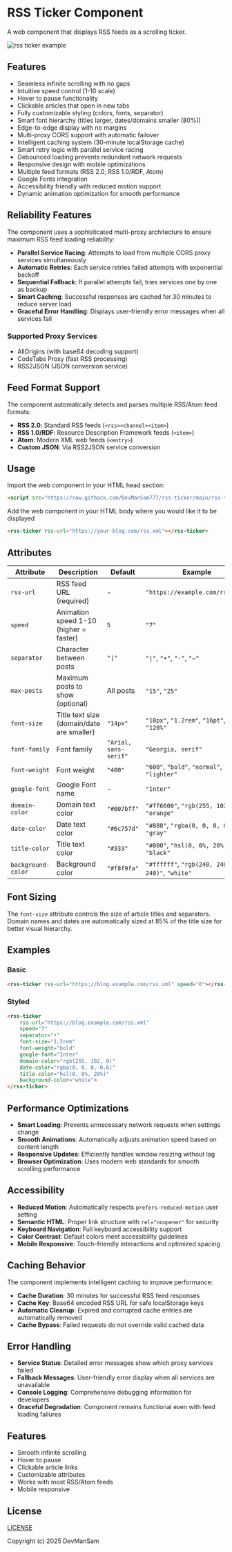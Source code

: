 # RSS Ticker Component

A web component that displays RSS feeds as a scrolling ticker.

 ![rss ticker example](rss-ticker.gif)

## Features

- Seamless infinite scrolling with no gaps
- Intuitive speed control (1-10 scale)
- Hover to pause functionality
- Clickable articles that open in new tabs
- Fully customizable styling (colors, fonts, separator)
- Smart font hierarchy (titles larger, dates/domains smaller (80%))
- Edge-to-edge display with no margins
- Multi-proxy CORS support with automatic failover
- Intelligent caching system (30-minute localStorage cache)
- Smart retry logic with parallel service racing
- Debounced loading prevents redundant network requests
- Responsive design with mobile optimizations
- Multiple feed formats (RSS 2.0, RSS 1.0/RDF, Atom)
- Google Fonts integration
- Accessibility friendly with reduced motion support
- Dynamic animation optimization for smooth performance

## Reliability Features

The component uses a sophisticated multi-proxy architecture to ensure maximum RSS feed loading reliability:

- **Parallel Service Racing**: Attempts to load from multiple CORS proxy services simultaneously
- **Automatic Retries**: Each service retries failed attempts with exponential backoff
- **Sequential Fallback**: If parallel attempts fail, tries services one by one as backup
- **Smart Caching**: Successful responses are cached for 30 minutes to reduce server load
- **Graceful Error Handling**: Displays user-friendly error messages when all services fail

### Supported Proxy Services

- AllOrigins (with base64 decoding support)
- CodeTabs Proxy (fast RSS processing)
- RSS2JSON (JSON conversion service)

## Feed Format Support

The component automatically detects and parses multiple RSS/Atom feed formats:

- **RSS 2.0**: Standard RSS feeds (`<rss><channel><item>`)
- **RSS 1.0/RDF**: Resource Description Framework feeds (`<item>`)
- **Atom**: Modern XML web feeds (`<entry>`)
- **Custom JSON**: Via RSS2JSON service conversion

## Usage

Import the web component in your HTML head section:

```html
<script src="https://raw.githack.com/DevManSam777/rss-ticker/main/rss-ticker.js"></script>

```

Add the web component in your HTML body where you would like it to be displayed
```html
<rss-ticker rss-url="https://your-blog.com/rss.xml"></rss-ticker>
```

## Attributes

| Attribute | Description | Default | Example |
|-----------|-------------|---------|---------|
| `rss-url` | RSS feed URL (required) | - | `"https://example.com/rss.xml"` |
| `speed` | Animation speed 1-10 (higher = faster) | `5` | `"7"` |
| `separator` | Character between posts | `"\|"` | `"\|"`, `"•"`, `"·"`, `"—"` |
| `max-posts` | Maximum posts to show (optional) | All posts | `"15"`, `"25"` |
| `font-size` | Title text size (domain/date are smaller) | `"14px"` | `"18px"`, `"1.2rem"`, `"16pt"`, `"120%"` |
| `font-family` | Font family | `"Arial, sans-serif"` | `"Georgia, serif"` |
| `font-weight` | Font weight | `"400"` | `"600"`, `"bold"`, `"normal"`, `"lighter"` |
| `google-font` | Google Font name | - | `"Inter"` |
| `domain-color` | Domain text color | `"#007bff"` | `"#ff6600"`, `"rgb(255, 102, 0)"`, `"orange"` |
| `date-color` | Date text color | `"#6c757d"` | `"#888"`, `"rgba(0, 0, 0, 0.5)"`, `"gray"` |
| `title-color` | Title text color | `"#333"` | `"#000"`, `"hsl(0, 0%, 20%)"`, `"black"` |
| `background-color` | Background color | `"#f8f9fa"` | `"#ffffff"`, `"rgb(240, 240, 240)"`, `"white"` |

## Font Sizing

The `font-size` attribute controls the size of article titles and separators. Domain names and dates are automatically sized at 85% of the title size for better visual hierarchy.

## Examples

### Basic

```html
<rss-ticker rss-url="https://blog.example.com/rss.xml" speed="6"></rss-ticker>
```

### Styled

```html
<rss-ticker 
    rss-url="https://blog.example.com/rss.xml"
    speed="7"
    separator="•"
    font-size="1.2rem"
    font-weight="bold"
    google-font="Inter"
    domain-color="rgb(255, 102, 0)"
    date-color="rgba(0, 0, 0, 0.6)"
    title-color="hsl(0, 0%, 20%)"
    background-color="white">
</rss-ticker>
```

## Performance Optimizations

- **Smart Loading**: Prevents unnecessary network requests when settings change
- **Smooth Animations**: Automatically adjusts animation speed based on content length
- **Responsive Updates**: Efficiently handles window resizing without lag
- **Browser Optimization**: Uses modern web standards for smooth scrolling performance

## Accessibility

- **Reduced Motion**: Automatically respects `prefers-reduced-motion` user setting
- **Semantic HTML**: Proper link structure with `rel="noopener"` for security
- **Keyboard Navigation**: Full keyboard accessibility support
- **Color Contrast**: Default colors meet accessibility guidelines
- **Mobile Responsive**: Touch-friendly interactions and optimized spacing

## Caching Behavior

The component implements intelligent caching to improve performance:

- **Cache Duration**: 30 minutes for successful RSS feed responses
- **Cache Key**: Base64 encoded RSS URL for safe localStorage keys
- **Automatic Cleanup**: Expired and corrupted cache entries are automatically removed
- **Cache Bypass**: Failed requests do not override valid cached data

## Error Handling

- **Service Status**: Detailed error messages show which proxy services failed
- **Fallback Messages**: User-friendly error display when all services are unavailable
- **Console Logging**: Comprehensive debugging information for developers
- **Graceful Degradation**: Component remains functional even with feed loading failures

## Features

- Smooth infinite scrolling
- Hover to pause
- Clickable article links
- Customizable attributes
- Works with most RSS/Atom feeds
- Mobile responsive

## License
[LICENSE](LICENSE)  

Copyright (c) 2025 DevManSam